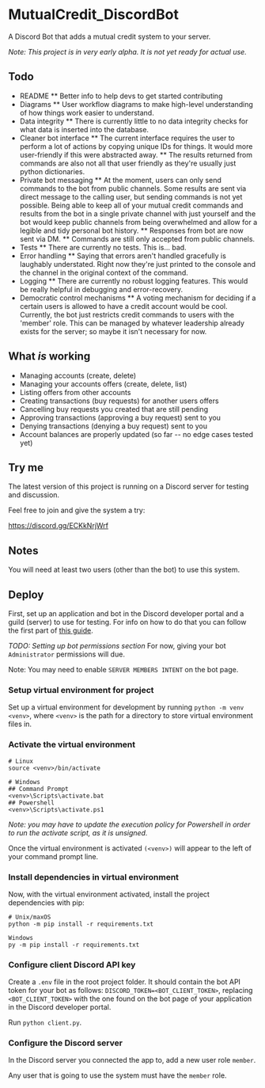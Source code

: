 # MutualCredit_DiscordBot
A Discord Bot that adds a mutual credit system to your server.

*Note: This project is in very early alpha. It is not yet ready for actual use.*

## Todo
* README
  ** Better info to help devs to get started contributing
* Diagrams
  ** User workflow diagrams to make high-level understanding of how things work easier to understand.
* Data integrity
  ** There is currently little to no data integrity checks for what data is inserted into the database.
* Cleaner bot interface
  ** The current interface requires the user to perform a lot of actions by copying unique IDs for things. It would more user-friendly if this were abstracted away.
  ** The results returned from commands are also not all that user friendly as they're usually just python dictionaries.
* Private bot messaging
  ** At the moment, users can only send commands to the bot from public channels. Some results are sent via direct message to the calling user, but sending commands is not yet possible. Being able to keep all of your mutual credit commands and results from the bot in a single private channel with just yourself and the bot would keep public channels from being overwhelmed and allow for a legible and tidy personal bot history.
  ** Responses from bot are now sent via DM.
  ** Commands are still only accepted from public channels.
* Tests
  ** There are currently no tests. This is... bad.
* Error handling
  ** Saying that errors aren't handled gracefully is laughably understated. Right now they're just printed to the console and the channel in the original context of the command.
* Logging
  ** There are currently no robust logging features. This would be really helpful in debugging and error-recovery.
* Democratic control mechanisms
  ** A voting mechanism for deciding if a certain users is allowed to have a credit account would be cool. Currently, the bot just restricts credit commands to users with the 'member' role. This can be managed by whatever leadership already exists for the server; so maybe it isn't necessary for now.

## What *is* working
* Managing accounts (create, delete)
* Managing your accounts offers (create, delete, list)
* Listing offers from other accounts
* Creating transactions (buy requests) for another users offers
* Cancelling buy requests you created that are still pending
* Approving transactions (approving a buy request) sent to you
* Denying transactions (denying a buy request) sent to you
* Account balances are properly updated (so far -- no edge cases tested yet)

## Try me
The latest version of this project is running on a Discord server for testing and discussion.

Feel free to join and give the system a try:

https://discord.gg/ECKkNrjWrf

## Notes
You will need at least two users (other than the bot) to use this system.

## Deploy
First, set up an application and bot in the Discord developer portal and a guild (server) to use for testing. For info on how to do that you can follow the first part of [this guide](https://realpython.com/how-to-make-a-discord-bot-python/#how-to-make-a-discord-bot-in-the-developer-portal).

*TODO: Setting up bot permissions section*
For now, giving your bot `Administrator` permissions will due.

Note: You may need to enable `SERVER MEMBERS INTENT` on the bot page.


### Setup virtual environment for project

Set up a virtual environment for development by running `python -m venv <venv>`, where `<venv>` is the path for a directory to store virtual environment files in.


### Activate the virtual environment
```
# Linux
source <venv>/bin/activate

# Windows
## Command Prompt
<venv>\Scripts\activate.bat
## Powershell
<venv>\Scripts\activate.ps1
```

*Note: you may have to update the execution policy for Powershell in order to run the activate script, as it is unsigned.*

Once the virtual environment is activated `(<venv>)` will appear to the left of your command prompt line.


### Install dependencies in virtual environment

Now, with the virtual environment activated, install the project dependencies with pip:
```
# Unix/maxOS
python -m pip install -r requirements.txt

Windows
py -m pip install -r requirements.txt
```


### Configure client Discord API key

Create a `.env` file in the root project folder.
It should contain the bot API token for your bot as follows: `DISCORD_TOKEN=<BOT_CLIENT_TOKEN>`, replacing `<BOT_CLIENT_TOKEN>` with the one found on the bot page of your application in the Discord developer portal.

Run `python client.py`.


### Configure the Discord server

In the Discord server you connected the app to, add a new user role `member`.

Any user that is going to use the system must have the `member` role.

